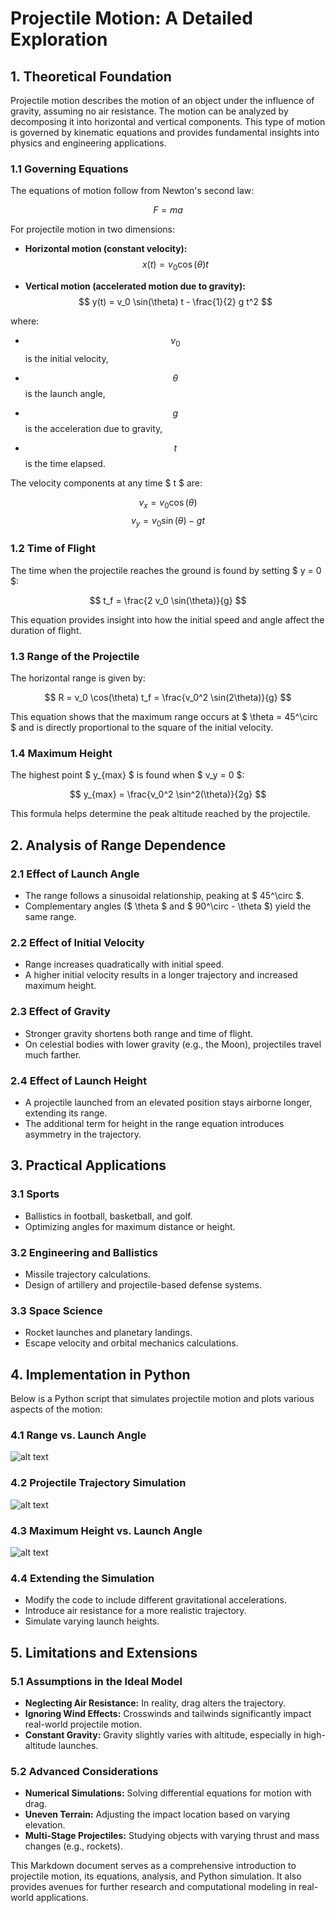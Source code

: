 # Projectile Motion: A Detailed Exploration

## 1. Theoretical Foundation

Projectile motion describes the motion of an object under the influence of gravity, assuming no air resistance. The motion can be analyzed by decomposing it into horizontal and vertical components. This type of motion is governed by kinematic equations and provides fundamental insights into physics and engineering applications.

### 1.1 Governing Equations
The equations of motion follow from Newton's second law:

$$ F = ma $$

For projectile motion in two dimensions:

- **Horizontal motion (constant velocity):**
  $$ x(t) = v_0 \cos(\theta) t $$
  
- **Vertical motion (accelerated motion due to gravity):**
  $$ y(t) = v_0 \sin(\theta) t - \frac{1}{2} g t^2 $$
  
where:

- $$ v_0 $$ is the initial velocity,

- $$ \theta $$ is the launch angle,

- $$ g $$ is the acceleration due to gravity,

- $$ t $$ is the time elapsed.

The velocity components at any time $ t $ are:

$$ v_x = v_0 \cos(\theta) $$
$$ v_y = v_0 \sin(\theta) - g t $$

### 1.2 Time of Flight
The time when the projectile reaches the ground is found by setting $ y = 0 $:

$$ t_f = \frac{2 v_0 \sin(\theta)}{g} $$

This equation provides insight into how the initial speed and angle affect the duration of flight.

### 1.3 Range of the Projectile
The horizontal range is given by:

$$ R = v_0 \cos(\theta) t_f = \frac{v_0^2 \sin(2\theta)}{g} $$

This equation shows that the maximum range occurs at $ \theta = 45^\circ $ and is directly proportional to the square of the initial velocity.

### 1.4 Maximum Height
The highest point $ y_{max} $ is found when $ v_y = 0 $:

$$ y_{max} = \frac{v_0^2 \sin^2(\theta)}{2g} $$

This formula helps determine the peak altitude reached by the projectile.

## 2. Analysis of Range Dependence

### 2.1 Effect of Launch Angle
- The range follows a sinusoidal relationship, peaking at $ 45^\circ $.
- Complementary angles ($ \theta $ and $ 90^\circ - \theta $) yield the same range.

### 2.2 Effect of Initial Velocity
- Range increases quadratically with initial speed.
- A higher initial velocity results in a longer trajectory and increased maximum height.

### 2.3 Effect of Gravity
- Stronger gravity shortens both range and time of flight.
- On celestial bodies with lower gravity (e.g., the Moon), projectiles travel much farther.

### 2.4 Effect of Launch Height
- A projectile launched from an elevated position stays airborne longer, extending its range.
- The additional term for height in the range equation introduces asymmetry in the trajectory.

## 3. Practical Applications

### 3.1 Sports
- Ballistics in football, basketball, and golf.
- Optimizing angles for maximum distance or height.

### 3.2 Engineering and Ballistics
- Missile trajectory calculations.
- Design of artillery and projectile-based defense systems.

### 3.3 Space Science
- Rocket launches and planetary landings.
- Escape velocity and orbital mechanics calculations.

## 4. Implementation in Python

Below is a Python script that simulates projectile motion and plots various aspects of the motion:

### 4.1 Range vs. Launch Angle
![alt text](image-10.png)

### 4.2 Projectile Trajectory Simulation
![alt text](image-11.png)

### 4.3 Maximum Height vs. Launch Angle
![alt text](image-12.png)

### 4.4 Extending the Simulation
- Modify the code to include different gravitational accelerations.
- Introduce air resistance for a more realistic trajectory.
- Simulate varying launch heights.

## 5. Limitations and Extensions

### 5.1 Assumptions in the Ideal Model
- **Neglecting Air Resistance:** In reality, drag alters the trajectory.
- **Ignoring Wind Effects:** Crosswinds and tailwinds significantly impact real-world projectile motion.
- **Constant Gravity:** Gravity slightly varies with altitude, especially in high-altitude launches.

### 5.2 Advanced Considerations
- **Numerical Simulations:** Solving differential equations for motion with drag.
- **Uneven Terrain:** Adjusting the impact location based on varying elevation.
- **Multi-Stage Projectiles:** Studying objects with varying thrust and mass changes (e.g., rockets).

This Markdown document serves as a comprehensive introduction to projectile motion, its equations, analysis, and Python simulation. It also provides avenues for further research and computational modeling in real-world applications.
